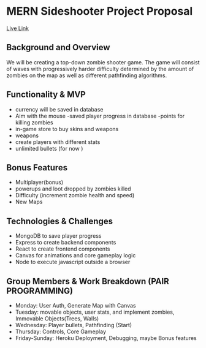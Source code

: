 # MERN Sideshooter Project Proposal
[Live Link](https://alienapocalypse2059.herokuapp.com/#/) 
## Background and Overview

We will be creating a top-down zombie shooter game. The game will consist of waves with progressively harder difficulty  determined by the amount of zombies on the map as well as different pathfinding algorithms.

## Functionality & MVP
- currency will be saved in database 
- Aim with the mouse -saved player progress in database -points for killing zombies 
- in-game store to buy skins and weapons 
- weapons 
- create players with different stats 
- unlimited bullets (for now )

## Bonus Features 
- Multiplayer(bonus) 
- powerups and loot dropped by zombies killed 
- Difficulty (increment zombie health and speed) 
- New Maps

## Technologies & Challenges 
- MongoDB to save player progress 
- Express to create backend components 
- React to create frontend components 
- Canvas for animations and core gameplay logic 
- Node to execute javascript outside a browser

## Group Members & Work Breakdown (PAIR PROGRAMMING) 
- Monday: User Auth, Generate Map with Canvas 
- Tuesday: movable objects, user stats, and implement zombies, Immovable Objects(Trees, Walls) 
- Wednesday: Player bullets, Pathfinding (Start) 
- Thursday: Controls, Core Gameplay 
- Friday-Sunday: Heroku Deployment, Debugging, maybe Bonus features
